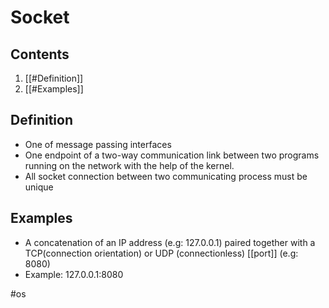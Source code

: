 # Socket

## Contents
1. [[#Definition]]
2. [[#Examples]]

## Definition
- One of message passing interfaces
- One endpoint of a two-way communication link between two programs running on the network with the help of the kernel.
- All socket connection between two communicating process must be unique

## Examples
- A concatenation of an IP address (e.g: 127.0.0.1) paired together with a TCP(connection orientation) or UDP (connectionless) [[port]] (e.g: 8080) 
- Example: 127.0.0.1:8080

#os